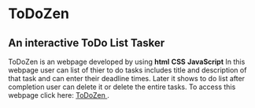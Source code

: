 # ToDoZen
<h2> An interactive ToDo List Tasker </h2>
ToDoZen is an webpage developed by using <strong>html</strong> <strong>CSS</strong> <strong> JavaScript</strong>
In this webpage user can list of thier to do tasks includes title and description of that task and can enter their deadline times.
Later it shows to do list after completion user can delete it or delete the entire tasks.
To access this webpage click here: <a href="https://suryawhitefox6.github.io/ToDoZen/"> ToDoZen </a> .
